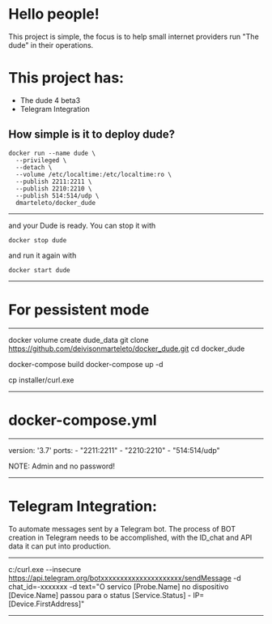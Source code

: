 
# Hello people!

This project is simple, the focus is to help small internet providers run "The dude" in their operations.

# This project has:

- The dude 4 beta3
- Telegram Integration


How simple is it to deploy dude?
---

    docker run --name dude \
      --privileged \
      --detach \
      --volume /etc/localtime:/etc/localtime:ro \
      --publish 2211:2211 \
      --publish 2210:2210 \
      --publish 514:514/udp \
      dmarteleto/docker_dude
      
      
---

and your Dude is ready. You can stop it with

    docker stop dude

and run it again with

    docker start dude

-----------------------------------------------------------------------------------------------------------------------------------------

# For pessistent mode
---
docker volume create dude_data
git clone https://github.com/deivisonmarteleto/docker_dude.git
cd docker_dude

docker-compose build
docker-compose up -d
 
cp installer/curl.exe 
 
---

# docker-compose.yml

---

version: '3.7'
    ports:
      - "2211:2211"
      - "2210:2210"
      - "514:514/udp"

NOTE: Admin and no password!

---

# Telegram Integration:
To automate messages sent by a Telegram bot. The process of BOT creation in Telegram needs to be accomplished, with the ID_chat and API data it can put into production.

---

c:/curl.exe --insecure https://api.telegram.org/botxxxxxxxxxxxxxxxxxxxxx/sendMessage -d chat_id=-xxxxxxx -d text="O servico [Probe.Name] no dispositivo [Device.Name] passou para o status [Service.Status] - IP=[Device.FirstAddress]"

---
